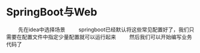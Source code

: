 
# SpringBoot与Web
&emsp;&emsp; 先在idea中选择场景
&emsp;&emsp; springboot已经默认将这些常见配置好了，我们只需要在配置文件中指定少量配置就可以运行起来
&emsp;&emsp; 然后我们可以开始编写业务代码了


